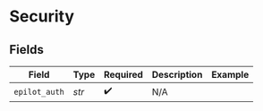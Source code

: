 # Security


## Fields

| Field              | Type               | Required           | Description        | Example            |
| ------------------ | ------------------ | ------------------ | ------------------ | ------------------ |
| `epilot_auth`      | *str*              | :heavy_check_mark: | N/A                |                    |
